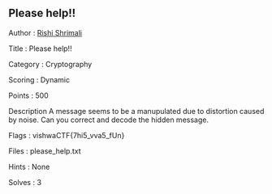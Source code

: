## Please help!!

Author : <a href="https://github.com/Rshrimali17/">Rishi Shrimali</a>

Title : Please help!!

Category : Cryptography

Scoring : Dynamic

Points : 500

Description A message seems to be a manupulated due to distortion caused by noise. Can you correct and decode the hidden message. 

Flags : vishwaCTF{7hi5_vva5_fUn}

Files : please_help.txt

Hints : None

Solves : 3
